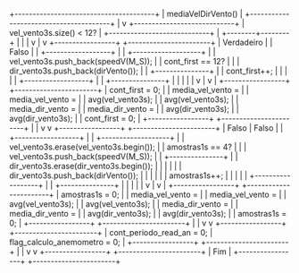 +---------------------------------------+
|         mediaVelDirVento()            |
+---------------------------------------+
                  |
                  v
        +----------------------------+
        | vel_vento3s.size() < 12?  |
        +----------------------------+
                  |
         +--------+--------+
         |        |        |
         v        |        v
+-----------------+     +-----------------------+
|      Verdadeiro     |     |        Falso                  |
| +------------------+ |   | +-------------------+
| | vel_vento3s.push_back(speedV(M_S)); |   | cont_first == 12? |
| | dir_vento3s.push_back(dirVento());   |   | +---------------+
| | cont_first++;                       |   | |               |
| +------------------+ |   | +---------------+  |
         |        |        |       |
         v        |        v       |
  +-----------------+     +-----------------------+
  | cont_first = 0;   |     |    media_vel_vento =     |
  | media_vel_vento = |     |    avg(vel_vento3s);     |
  | avg(vel_vento3s); |     |    media_dir_vento =     |
  | media_dir_vento = |     |    avg(dir_vento3s);     |
  | avg(dir_vento3s); |     | cont_first = 0;         |
  +-----------------+     +-----------------------+
         |                          |
         v                          v
+-----------------+     +-----------------------+
|      Falso               |       Falso                   |
| +------------------+ |   | +-------------------+
| | vel_vento3s.erase(vel_vento3s.begin()); | | amostras1s == 4? |
| | vel_vento3s.push_back(speedV(M_S));     | | +---------------+
| | dir_vento3s.erase(dir_vento3s.begin()); | | |               |
| | dir_vento3s.push_back(dirVento());       | | |               |
| | amostras1s++;                           | | |               |
| +------------------+ |   | +---------------+  |
         |        |        |       |
         v        |        v       |
  +-----------------+     +-----------------------+
  | amostras1s = 0;   |     |    media_vel_vento =     |
  | media_vel_vento = |     |    avg(vel_vento3s);     |
  | avg(vel_vento3s); |     |    media_dir_vento =     |
  | media_dir_vento = |     |    avg(dir_vento3s);     |
  | avg(dir_vento3s); |     | amostras1s = 0;         |
  +-----------------+     +-----------------------+
         |                          |
         v                          v
+-----------------+     +-----------------------+
| cont_periodo_read_an = 0;  | flag_calculo_anemometro = 0; |
+-----------------+     +-----------------------+
         |                          |
         v                          v
+-----------------+     +-----------------------+
|               Fim                          |
+-----------------+     +-----------------------+
